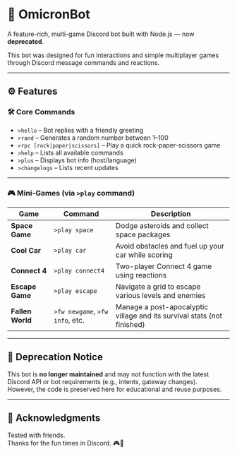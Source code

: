 # 🤖 OmicronBot

A feature-rich, multi-game Discord bot built with Node.js — now **deprecated**.

This bot was designed for fun interactions and simple multiplayer games through Discord message commands and reactions.

---

## ⚙️ Features

### 🛠 Core Commands
- `>hello` – Bot replies with a friendly greeting
- `>rand` – Generates a random number between 1–100
- `>rpc [rock|paper|scissors]` – Play a quick rock-paper-scissors game
- `>help` – Lists all available commands
- `>plus` – Displays bot info (host/language)
- `>changelogs` – Lists recent updates

---

### 🎮 Mini-Games (via `>play` command)

| Game | Command | Description |
|------|---------|-------------|
| **Space Game** | `>play space` | Dodge asteroids and collect space packages |
| **Cool Car** | `>play car` | Avoid obstacles and fuel up your car while scoring |
| **Connect 4** | `>play connect4` | Two-player Connect 4 game using reactions |
| **Escape Game** | `>play escape` | Navigate a grid to escape various levels and enemies |
| **Fallen World** | `>fw newgame`, `>fw info`, etc. | Manage a post-apocalyptic village and its survival stats (not finished) |

---

## 🛑 Deprecation Notice

This bot is **no longer maintained** and may not function with the latest Discord API or bot requirements (e.g., intents, gateway changes).  
However, the code is preserved here for educational and reuse purposes.

---

## 🙏 Acknowledgments

Tested with friends.  
Thanks for the fun times in Discord. 🎮🧡